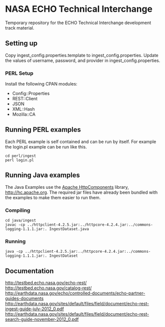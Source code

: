 NASA ECHO Technical Interchange
===============================

Temporary repository for the ECHO Technical Interchange development track material. 

## Setting up

Copy ingest_config.properties.template to ingest_config.properties. Update the values of username, password, and provider in ingest_config.properties.

### PERL Setup

Install the following CPAN modules:

  * Config::Properties
  * REST::Client
  * JSON
  * XML::Hash
  * Mozilla::CA

## Running PERL examples

Each PERL example is self contained and can be run by itself. For example the login.pl example can be run like this.

    cd perl/ingest
    perl login.pl

## Running Java examples

The Java Examples use the [Apache HttpComponents](http://hc.apache.org) library, http://hc.apache.org. The required jar files have already been bundled with the examples to make them easier to run them.

### Compiling

    cd java/ingest
    javac -cp ../httpclient-4.2.5.jar:../httpcore-4.2.4.jar:../commons-logging-1.1.1.jar:. IngestDataset.java

### Running

    java -cp ../httpclient-4.2.5.jar:../httpcore-4.2.4.jar:../commons-logging-1.1.1.jar:. IngestDataset

## Documentation
http://testbed.echo.nasa.gov/echo-rest/
http://testbed.echo.nasa.gov/catalog-rest/
http://earthdata.nasa.gov/echo/controlled-documents/echo-partner-guides-documents
http://earthdata.nasa.gov/sites/default/files/field/document/echo-rest-ingest-guide-july-2012_0.pdf
http://earthdata.nasa.gov/sites/default/files/field/document/echo-rest-search-guide-november-2012_0.pdf
